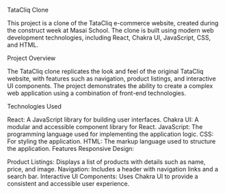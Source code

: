TataCliq Clone

This project is a clone of the TataCliq e-commerce website, created during the construct week at Masai School. The clone is built using modern web development technologies, including React, Chakra UI, JavaScript, CSS, and HTML.

Project Overview

The TataCliq clone replicates the look and feel of the original TataCliq website, with features such as navigation, product listings, and interactive UI components. The project demonstrates the ability to create a complex web application using a combination of front-end technologies.

Technologies Used

React: A JavaScript library for building user interfaces.
Chakra UI: A modular and accessible component library for React.
JavaScript: The programming language used for implementing the application logic.
CSS: For styling the application.
HTML: The markup language used to structure the application.
Features
Responsive Design: 

Product Listings: Displays a list of products with details such as name, price, and image.
Navigation: Includes a header with navigation links and a search bar.
Interactive UI Components: Uses Chakra UI to provide a consistent and accessible user experience.